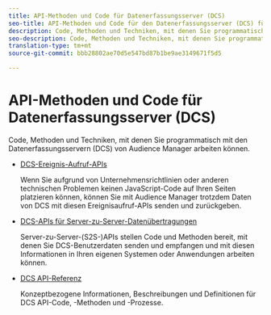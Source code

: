 ```yaml
---
title: API-Methoden und Code für Datenerfassungsserver (DCS)
seo-title: API-Methoden und Code für den Datenerfassungsserver (DCS) für Adobe Audience Manager (AAM)
description: Code, Methoden und Techniken, mit denen Sie programmatisch mit den Datenerfassungsservern (DCS) von Audience Manager arbeiten können.
seo-description: Code, Methoden und Techniken, mit denen Sie programmatisch mit den Datenerfassungsservern (DCS) von Audience Manager arbeiten können.
translation-type: tm+mt
source-git-commit: bbb28802ae70d5e547bd87b1be9ae3149671f5d5

---
```



# API-Methoden und Code für Datenerfassungsserver (DCS)

Code, Methoden und Techniken, mit denen Sie programmatisch mit den Datenerfassungsservern (DCS) von Audience Manager arbeiten können.

* [DCS-Ereignis-Aufruf-APIs](/help/using/api/dcs-intro/dcs-event-calls/dcs-event-calls.md)

   Wenn Sie aufgrund von Unternehmensrichtlinien oder anderen technischen Problemen keinen JavaScript-Code auf Ihren Seiten platzieren können, können Sie mit Audience Manager trotzdem Daten von DCS mit diesen Ereignisaufruf-APIs senden und zurückgeben.

* [DCS-APIs für Server-zu-Server-Datenübertragungen](/help/using/api/dcs-intro/dcs-s2s/dcs-s2s.md)

   Server-zu-Server-(S2S-)APIs stellen Code und Methoden bereit, mit denen Sie DCS-Benutzerdaten senden und empfangen und mit diesen Informationen in Ihren eigenen Systemen oder Anwendungen arbeiten können.

* [DCS API-Referenz](/help/using/api/dcs-intro/dcs-api-reference/dcs-api-methods.md)

   Konzeptbezogene Informationen, Beschreibungen und Definitionen für DCS API-Code, -Methoden und -Prozesse.